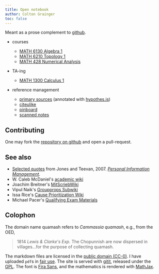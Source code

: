 ```yaml
---
title: Open notebook
author: Colton Grainger
toc: false
---
```


Meant as a prose complement to [github](https://github.com/coltongrainger/).

- courses
    - [MATH 6130 Algebra 1](alg1)
    - [MATH 6210 Topology 1](top1)
    - [MATH 428 Numerical Analysis](num)

- TA-ing
    - [MATH 1300 Calculus 1](math1300)

- reference management
    - [primary sources](lit) (annotated with [hypothes.is](https://hypothes.is/users/coltongrainger))
    - [citeulike](http://www.citeulike.org/user/coltongrainger/)
    - [pinboard](https://pinboard.in/u:coltongrainger)
    - [scanned notes](raw)

## Contributing

One may fork the [repository on github](https://github.com/coltongrainger/quamash) and open a pull-request.

## See also

- [Selected quotes](pim) from Jones and Teevan, 2007. [*Personal Information Management*](https://www.washington.edu/uwpress/search/books/JONPEP.html).
- W. Caleb McDaniel's [academic wiki](http://wiki.wcaleb.rice.edu/)
- Joachim Breitner's [MitScriebWiki](http://mitschriebwiki.nomeata.de/)
- Vipul Naik's [Groupprops Subwiki](https://groupprops.subwiki.org/wiki/Main_Page)
- Issa Rice's [Cause Prioritization Wiki](https://causeprioritization.org/)
- Michael Pacer's [Qualifying Exam Materials](https://mpacer.org/qualifying-exam-materials/#/qualifying-exam-written-portion/)

## Colophon

The domain name quamash refers to *Cammassia quamash*, e.g., from the OED,

> 1814 *Lewis & Clarke's Exp.* The Chopunnish are now dispersed in villages...for the purpose of collecting quamash.

The markdown files are licensed in the [public domain (CC-0)](http://creativecommons.org/about/cc0). I have uploaded `pdf`s in [fair use](https://libguides.bc.edu/copyright/fairuse). The site is served with [gitit](https://github.com/jgm/gitit/), released under the [GPL](http://www.aaronsw.com/weblog/000360). The font is [Fira Sans](https://github.com/mozilla/Fira), and the mathematics is rendered with [MathJax](https://www.mathjax.org/).
